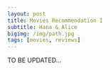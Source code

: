 ```yaml
---
layout: post
title: Movies Recommendation I
subtitle: Hana & Alice
bigimg: /img/path.jpg
tags: [movies, reviews]
---
```


TO BE UPDATED...
